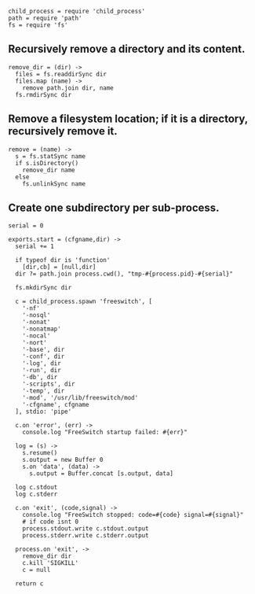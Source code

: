     child_process = require 'child_process'
    path = require 'path'
    fs = require 'fs'

## Recursively remove a directory and its content.

    remove_dir = (dir) ->
      files = fs.readdirSync dir
      files.map (name) ->
        remove path.join dir, name
      fs.rmdirSync dir

## Remove a filesystem location; if it is a directory, recursively remove it.

    remove = (name) ->
      s = fs.statSync name
      if s.isDirectory()
        remove_dir name
      else
        fs.unlinkSync name

## Create one subdirectory per sub-process.

    serial = 0

    exports.start = (cfgname,dir) ->
      serial += 1

      if typeof dir is 'function'
        [dir,cb] = [null,dir]
      dir ?= path.join process.cwd(), "tmp-#{process.pid}-#{serial}"

      fs.mkdirSync dir

      c = child_process.spawn 'freeswitch', [
        '-nf'
        '-nosql'
        '-nonat'
        '-nonatmap'
        '-nocal'
        '-nort'
        '-base', dir
        '-conf', dir
        '-log', dir
        '-run', dir
        '-db', dir
        '-scripts', dir
        '-temp', dir
        '-mod', '/usr/lib/freeswitch/mod'
        '-cfgname', cfgname
      ], stdio: 'pipe'

      c.on 'error', (err) ->
        console.log "FreeSwitch startup failed: #{err}"

      log = (s) ->
        s.resume()
        s.output = new Buffer 0
        s.on 'data', (data) ->
          s.output = Buffer.concat [s.output, data]

      log c.stdout
      log c.stderr

      c.on 'exit', (code,signal) ->
        console.log "FreeSwitch stopped: code=#{code} signal=#{signal}"
        # if code isnt 0
        process.stdout.write c.stdout.output
        process.stderr.write c.stderr.output

      process.on 'exit', ->
        remove_dir dir
        c.kill 'SIGKILL'
        c = null

      return c
